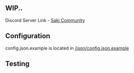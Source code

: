 ## WIP..
Discord Server Link - [Saki Community](https://discord.gg/AWC2JKB)

## Configuration

config.json.example is located in [/json/config.json.example](https://github.com/MaarSerieus/test/tree/master/json)

## Testing
